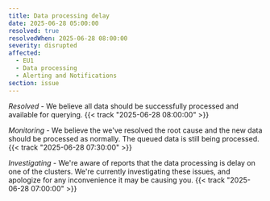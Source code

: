 ```yaml
---
title: Data processing delay
date: 2025-06-28 05:00:00
resolved: true
resolvedWhen: 2025-06-28 08:00:00
severity: disrupted
affected:
  - EU1
  - Data processing
  - Alerting and Notifications
section: issue
---
```


_Resolved_ -
We believe all data should be successfully processed and available for querying. {{< track "2025-06-28 08:00:00" >}}

_Monitoring_ - We believe the we've resolved the root cause and the new data should be processed as normally. The queued data is still being processed. {{< track "2025-06-28 07:30:00" >}}

_Investigating_ - We're aware of reports that the data processing is delay on one of the clusters. We're currently investigating these issues, and apologize for any inconvenience it may be causing you. {{< track "2025-06-28 07:00:00" >}}
